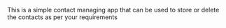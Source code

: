 This is a simple contact managing app that can be used to store or delete the contacts as per your requirements
